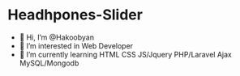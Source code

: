# Headhpones-Slider
- 👋 Hi, I’m @Hakoobyan
- 👀 I’m interested in Web Developer
- 🌱 I’m currently learning HTML CSS JS/Jquery PHP/Laravel Ajax MySQL/Mongodb
